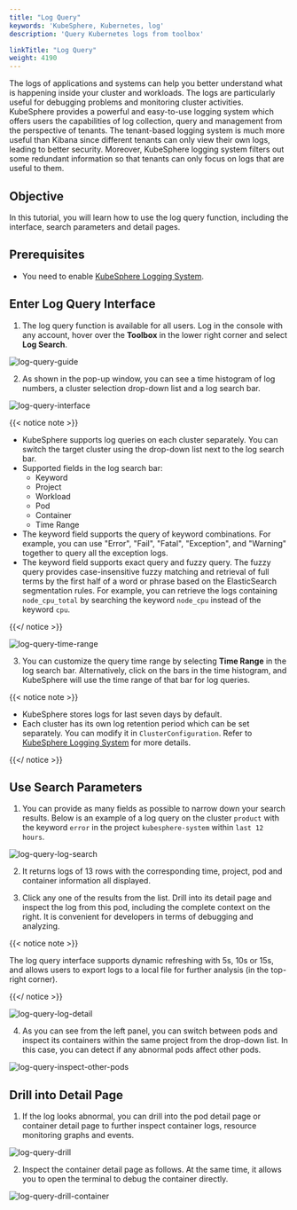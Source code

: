 ```yaml
---
title: "Log Query"
keywords: 'KubeSphere, Kubernetes, log'
description: 'Query Kubernetes logs from toolbox'

linkTitle: "Log Query"
weight: 4190
---
```


The logs of applications and systems can help you better understand what is happening inside your cluster and workloads. The logs are particularly useful for debugging problems and monitoring cluster activities. KubeSphere provides a powerful and easy-to-use logging system which offers users the capabilities of log collection, query and management from the perspective of tenants. The tenant-based logging system is much more useful than Kibana since different tenants can only view their own logs, leading to better security. Moreover, KubeSphere logging system filters out some redundant information so that tenants can only focus on logs that are useful to them.

## Objective

In this tutorial, you will learn how to use the log query function, including the interface, search parameters and detail pages.

## Prerequisites

- You need to enable [KubeSphere Logging System](../../pluggable-components/logging/).

## Enter Log Query Interface

1. The log query function is available for all users. Log in the console with any account, hover over the **Toolbox** in the lower right corner and select **Log Search**.

![log-query-guide](/images/docs/log-query/log-query-guide.png)

2. As shown in the pop-up window, you can see a time histogram of log numbers, a cluster selection drop-down list and a log search bar.

![log-query-interface](/images/docs/log-query/log-query-interface.png)

{{< notice note >}}
- KubeSphere supports log queries on each cluster separately. You can switch the target cluster using the drop-down list next to the log search bar.
- Supported fields in the log search bar:
    - Keyword
    - Project
    - Workload
    - Pod
    - Container
    - Time Range
- The keyword field supports the query of keyword combinations. For example, you can use "Error", "Fail", "Fatal", "Exception", and "Warning" together to query all the exception logs.
- The keyword field supports exact query and fuzzy query. The fuzzy query provides case-insensitive fuzzy matching and retrieval of full terms by the first half of a word or phrase based on the ElasticSearch segmentation rules. For example, you can retrieve the logs containing `node_cpu_total` by searching the keyword `node_cpu` instead of the keyword `cpu`.

{{</ notice >}}

![log-query-time-range](/images/docs/log-query/log-query-time-range.png)

3. You can customize the query time range by selecting **Time Range** in the log search bar. Alternatively, click on the bars in the time histogram, and KubeSphere will use the time range of that bar for log queries.

{{< notice note >}}
- KubeSphere stores logs for last seven days by default.
- Each cluster has its own log retention period which can be set separately. You can modify it in `ClusterConfiguration`. Refer to [KubeSphere Logging System](../../pluggable-components/logging/) for more details.

{{</ notice >}}

## Use Search Parameters

1. You can provide as many fields as possible to narrow down your search results. Below is an example of  a log query on the cluster `product` with the keyword `error` in the project `kubesphere-system` within `last 12 hours`.

![log-query-log-search](/images/docs/log-query/log-query-log-search.png)

2. It returns logs of 13 rows with the corresponding time, project, pod and container information all displayed.

3. Click any one of the results from the list. Drill into its detail page and inspect the log from this pod, including the complete context on the right. It is convenient for developers in terms of debugging and analyzing.

{{< notice note >}}

The log query interface supports dynamic refreshing with 5s, 10s or 15s, and allows users to export logs to a local file for further analysis (in the top-right corner).

{{</ notice >}}

![log-query-log-detail](/images/docs/log-query/log-query-log-detail.png)

4. As you can see from the left panel, you can switch between pods and inspect its containers within the same project from the drop-down list. In this case, you can detect if any abnormal pods affect other pods.

![log-query-inspect-other-pods](/images/docs/log-query/log-query-inspect-other-pods.png)


## Drill into Detail Page

1. If the log looks abnormal, you can drill into the pod detail page or container detail page to further inspect container logs, resource monitoring graphs and events.

![log-query-drill](/images/docs/log-query/log-query-drill.png)

2. Inspect the container detail page as follows. At the same time, it allows you to open the terminal to debug the container directly.

![log-query-drill-container](/images/docs/log-query/log-query-drill-container.png)